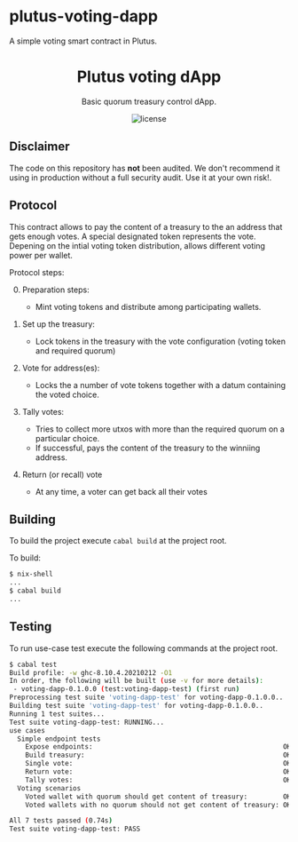 # plutus-voting-dapp
A simple voting smart contract in Plutus.

<h1 align="center">
  Plutus voting dApp
</h1>
<p align="center">Basic quorum treasury control dApp.</p>

<p align="center"><img src="https://img.shields.io/badge/license-mit-blue?style=for-the-badge&logo=none" alt="license" /></p>

## Disclaimer

The code on this repository has **not** been audited. We don't recommend it using in production without a full security audit. Use it at your own risk!.

## Protocol

This contract allows to pay the content of a treasury to the an address that gets enough votes.
A special designated token represents the vote. Depening on the intial voting token distribution, allows different voting power per wallet.

Protocol steps:

0. Preparation steps:
    - Mint voting tokens and distribute among participating wallets.

1. Set up the treasury:
    - Lock tokens in the treasury with the vote configuration (voting token and required quorum)

2. Vote for address(es):
    - Locks the a number of vote tokens together with a datum containing the voted choice.

3. Tally votes:
    - Tries to collect more utxos with more than the required quorum on a particular choice.
    - If successful, pays the content of the treasury to the winniing address.

4. Return (or recall) vote
    - At any time, a voter can get back all their votes

## Building

To build the project execute `cabal build` at the project root.

To build:

``` bash
$ nix-shell
...
$ cabal build
...
```

## Testing

To run use-case test execute the following commands at the project root.

``` bash
$ cabal test
Build profile: -w ghc-8.10.4.20210212 -O1
In order, the following will be built (use -v for more details):
 - voting-dapp-0.1.0.0 (test:voting-dapp-test) (first run)
Preprocessing test suite 'voting-dapp-test' for voting-dapp-0.1.0.0..
Building test suite 'voting-dapp-test' for voting-dapp-0.1.0.0..
Running 1 test suites...
Test suite voting-dapp-test: RUNNING...
use cases
  Simple endpoint tests
    Expose endpoints:                                                OK
    Build treasury:                                                  OK (0.02s)
    Single vote:                                                     OK (0.04s)
    Return vote:                                                     OK (0.08s)
    Tally votes:                                                     OK (0.12s)
  Voting scenarios
    Voted wallet with quorum should get content of treasury:         OK (0.30s)
    Voted wallets with no quorum should not get content of treasury: OK (0.17s)

All 7 tests passed (0.74s)
Test suite voting-dapp-test: PASS
```
